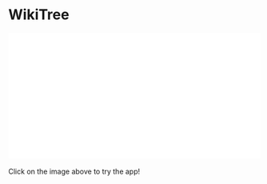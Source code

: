 # WikiTree

[![data/demo.svg](data/demo.svg)](https://shanedrabing.shinyapps.io/wikitree/)

Click on the image above to try the app!
